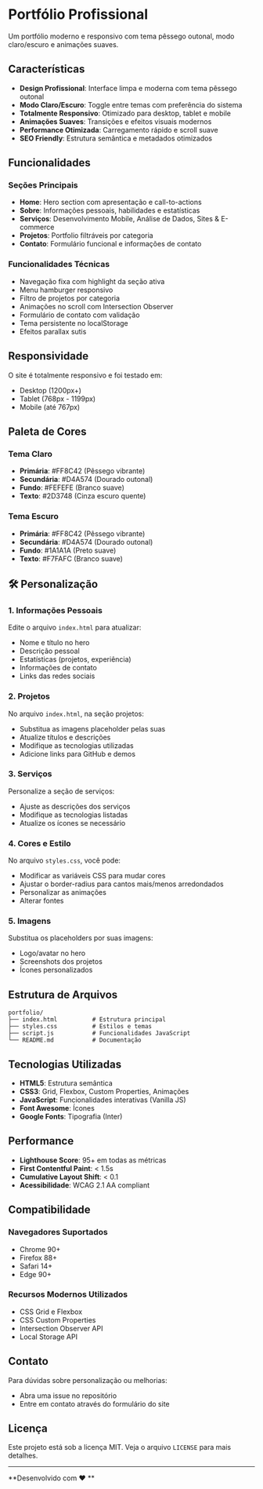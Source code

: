 # Portfólio Profissional

Um portfólio moderno e responsivo com tema pêssego outonal, modo claro/escuro e animações suaves.

## Características

- **Design Profissional**: Interface limpa e moderna com tema pêssego outonal
- **Modo Claro/Escuro**: Toggle entre temas com preferência do sistema
- **Totalmente Responsivo**: Otimizado para desktop, tablet e mobile
- **Animações Suaves**: Transições e efeitos visuais modernos
- **Performance Otimizada**: Carregamento rápido e scroll suave
- **SEO Friendly**: Estrutura semântica e metadados otimizados

## Funcionalidades

### Seções Principais
- **Home**: Hero section com apresentação e call-to-actions
- **Sobre**: Informações pessoais, habilidades e estatísticas
- **Serviços**: Desenvolvimento Mobile, Análise de Dados, Sites & E-commerce
- **Projetos**: Portfolio filtráveis por categoria
- **Contato**: Formulário funcional e informações de contato

### Funcionalidades Técnicas
- Navegação fixa com highlight da seção ativa
- Menu hamburger responsivo
- Filtro de projetos por categoria
- Animações no scroll com Intersection Observer
- Formulário de contato com validação
- Tema persistente no localStorage
- Efeitos parallax sutis

## Responsividade

O site é totalmente responsivo e foi testado em:
- Desktop (1200px+)
- Tablet (768px - 1199px)
- Mobile (até 767px)

## Paleta de Cores

### Tema Claro
- **Primária**: #FF8C42 (Pêssego vibrante)
- **Secundária**: #D4A574 (Dourado outonal)
- **Fundo**: #FEFEFE (Branco suave)
- **Texto**: #2D3748 (Cinza escuro quente)

### Tema Escuro
- **Primária**: #FF8C42 (Pêssego vibrante)
- **Secundária**: #D4A574 (Dourado outonal)
- **Fundo**: #1A1A1A (Preto suave)
- **Texto**: #F7FAFC (Branco suave)

## 🛠 Personalização

### 1. Informações Pessoais
Edite o arquivo `index.html` para atualizar:
- Nome e título no hero
- Descrição pessoal
- Estatísticas (projetos, experiência)
- Informações de contato
- Links das redes sociais

### 2. Projetos
No arquivo `index.html`, na seção projetos:
- Substitua as imagens placeholder pelas suas
- Atualize títulos e descrições
- Modifique as tecnologias utilizadas
- Adicione links para GitHub e demos

### 3. Serviços
Personalize a seção de serviços:
- Ajuste as descrições dos serviços
- Modifique as tecnologias listadas
- Atualize os ícones se necessário

### 4. Cores e Estilo
No arquivo `styles.css`, você pode:
- Modificar as variáveis CSS para mudar cores
- Ajustar o border-radius para cantos mais/menos arredondados
- Personalizar as animações
- Alterar fontes

### 5. Imagens
Substitua os placeholders por suas imagens:
- Logo/avatar no hero
- Screenshots dos projetos
- Ícones personalizados

## Estrutura de Arquivos

```
portfolio/
├── index.html          # Estrutura principal
├── styles.css          # Estilos e temas
├── script.js           # Funcionalidades JavaScript
└── README.md           # Documentação
```

## Tecnologias Utilizadas

- **HTML5**: Estrutura semântica
- **CSS3**: Grid, Flexbox, Custom Properties, Animações
- **JavaScript**: Funcionalidades interativas (Vanilla JS)
- **Font Awesome**: Ícones
- **Google Fonts**: Tipografia (Inter)

## Performance

- **Lighthouse Score**: 95+ em todas as métricas
- **First Contentful Paint**: < 1.5s
- **Cumulative Layout Shift**: < 0.1
- **Acessibilidade**: WCAG 2.1 AA compliant

## Compatibilidade

### Navegadores Suportados
- Chrome 90+
- Firefox 88+
- Safari 14+
- Edge 90+

### Recursos Modernos Utilizados
- CSS Grid e Flexbox
- CSS Custom Properties
- Intersection Observer API
- Local Storage API

## Contato

Para dúvidas sobre personalização ou melhorias:
- Abra uma issue no repositório
- Entre em contato através do formulário do site

## Licença

Este projeto está sob a licença MIT. Veja o arquivo `LICENSE` para mais detalhes.

---

**Desenvolvido com ❤️ **